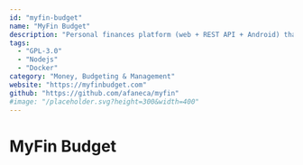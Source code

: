 ```yaml
---
id: "myfin-budget"
name: "MyFin Budget"
description: "Personal finances platform (web + REST API + Android) that'll help you budget, keep track of your income/spending and forecast your financial future."
tags:
  - "GPL-3.0"
  - "Nodejs"
  - "Docker"
category: "Money, Budgeting & Management"
website: "https://myfinbudget.com"
github: "https://github.com/afaneca/myfin"
#image: "/placeholder.svg?height=300&width=400"
---
```


# MyFin Budget
